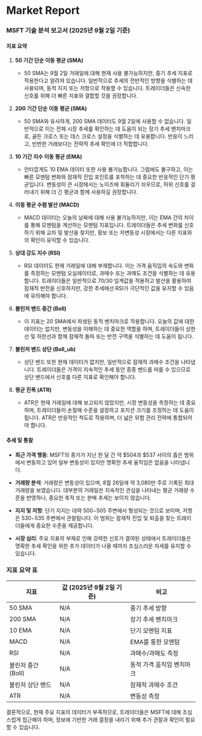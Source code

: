 # Market Report

### MSFT 기술 분석 보고서 (2025년 9월 2일 기준)

#### 지표 요약

1. **50 기간 단순 이동 평균 (SMA)**
   - 50 SMA는 9월 2일 거래일에 대해 현재 사용 불가능하지만, 중기 추세 지표로 작용한다고 알려져 있습니다. 일반적으로 추세의 전반적인 방향을 식별하는 데 사용되며, 동적 지지 또는 저항으로 작용할 수 있습니다. 트레이더들은 신속한 신호를 위해 더 빠른 지표와 결합할 것을 권장합니다.

2. **200 기간 단순 이동 평균 (SMA)**
   - 50 SMA와 유사하게, 200 SMA 데이터도 9월 2일에 사용할 수 없습니다. 일반적으로 이는 전체 시장 추세를 확인하는 데 도움이 되는 장기 추세 벤치마크로, 골든 크로스 또는 데스 크로스 설정을 식별하는 데 유용합니다. 반응이 느리고, 빈번한 거래보다는 전략적 추세 확인에 더 적합합니다.

3. **10 기간 지수 이동 평균 (EMA)**
   - 안타깝게도 10 EMA 데이터 또한 사용 불가능합니다. 그럼에도 불구하고, 이는 빠른 모멘텀 변화와 잠재적 진입 포인트를 포착하는 데 중요한 반응적인 단기 평균입니다. 변동성이 큰 시장에서는 노이즈에 휘둘리기 쉬우므로, 허위 신호를 걸러내기 위해 더 긴 평균과 함께 사용하길 권장합니다.

4. **이동 평균 수렴 발산 (MACD)**
   - MACD 데이터는 오늘의 날짜에 대해 사용 불가능하지만, 이는 EMA 간의 차이를 통해 모멘텀을 계산하는 모멘텀 지표입니다. 트레이더들은 추세 변화를 신호하기 위해 교차 및 발산을 찾지만, 횡보 또는 저변동성 시장에서는 다른 지표와의 확인이 유익할 수 있습니다.

5. **상대 강도 지수 (RSI)**
   - RSI 데이터도 현재 거래일에 대해 부재합니다. 이는 가격 움직임의 속도와 변화를 측정하는 모멘텀 오실레이터로, 과매수 또는 과매도 조건을 식별하는 데 유용합니다. 트레이더들은 일반적으로 70/30 임계값을 적용하고 발산을 활용하여 잠재적 반전을 신호하지만, 강한 추세에선 RSI가 극단적인 값을 유지할 수 있음에 유의해야 합니다.

6. **볼린저 밴드 중간 (Boll)**
   - 이 지표는 20 SMA에서 파생된 동적 벤치마크로 작용합니다. 오늘의 값에 대한 데이터는 없지만, 변동성을 이해하는 데 중요한 역할을 하며, 트레이더들이 상한선 및 하한선과 함께 잠재적 돌파 또는 반전 구역을 식별하는 데 도움이 됩니다.

7. **볼린저 밴드 상단 (Boll_ub)**
   - 상단 밴드 또한 현재 데이터가 없지만, 일반적으로 잠재적 과매수 조건을 나타냅니다. 트레이더들은 가격이 지속적인 추세 동안 종종 밴드를 따를 수 있으므로 상단 밴드에서 신호를 다른 지표로 확인해야 합니다.

8. **평균 진폭 (ATR)**
   - ATR은 현재 거래일에 대해 보고되지 않았지만, 시장 변동성을 측정하는 데 중요하며, 트레이더들이 손절매 수준을 설정하고 포지션 크기를 조정하는 데 도움이 됩니다. ATR은 반응적인 척도로 작용하며, 더 넓은 위험 관리 전략에 통합되어야 합니다.

#### 추세 및 통찰

- **최근 가격 행동**: MSFT의 종가가 지난 한 달 간 약 $504과 $537 사이의 좁은 범위에서 변동하고 있어 일부 변동성이 있지만 명확한 추세 움직임은 없음을 나타냅니다.
  
- **거래량 분석**: 거래량은 변동성이 있으며, 8월 26일에 약 3,080만 주로 기록된 최대 거래량을 보였습니다. 대부분의 거래일은 지속적인 관심을 나타내는 평균 거래량 수준을 반영하나, 중요한 축적 또는 분배 추세는 보이지 않습니다.

- **지지 및 저항**: 단기 지지는 대략 $500-$505 주변에서 형성되는 것으로 보이며, 저항은 $530-$535 주변에서 관찰됩니다. 이 범위는 잠재적 진입 및 퇴출을 찾는 트레이더들에게 중요한 수준을 제공합니다.

- **시장 심리**: 주요 지표의 부재로 인해 강력한 신호가 결여된 상태에서 트레이더들은 명확한 추세 확인을 위한 추가 데이터가 나올 때까지 조심스러운 자세를 유지할 수 있습니다.

### 지표 요약 표

| 지표                     | 값 (2025년 9월 2일 기준) | 비고                                                         |
|-------------------------|----------------------------|--------------------------------------------------------------|
| 50 SMA                  | N/A                        | 중기 추세 방향                                               |
| 200 SMA                 | N/A                        | 장기 추세 벤치마크                                          |
| 10 EMA                  | N/A                        | 단기 모멘텀 지표                                           |
| MACD                    | N/A                        | EMA를 통한 모멘텀                                           |
| RSI                     | N/A                        | 과매수/과매도 측정                                         |
| 볼린저 중간 (Boll)     | N/A                        | 동적 가격 움직임 벤치마크                                   |
| 볼린저 상단 밴드       | N/A                        | 잠재적 과매수 조건                                         |
| ATR                     | N/A                        | 변동성 측정                                               |

결론적으로, 현재 주요 지표의 데이터가 부족하므로, 트레이더들은 MSFT에 대해 조심스럽게 접근해야 하며, 정보에 기반한 거래 결정을 내리기 위해 추가 관찰과 확인이 필요할 수 있습니다.
